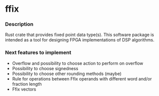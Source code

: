 # ffix

### Description
Rust crate that provides fixed point data type(s). This software package is intended as a tool for designing FPGA implementations of DSP algorithms.

### Next features to implement
- Overflow and possibility to choose action to perform on overflow
- Possibility to choose signedness
- Possibility to choose other rounding methods (maybe)
- Rule for operations between Ffix operands with different word and/or fraction length
- Ffix vectors

